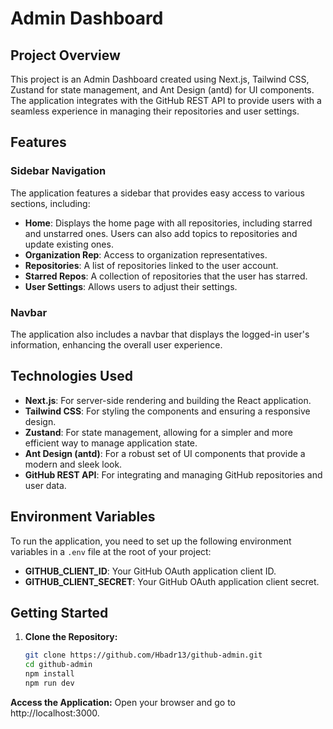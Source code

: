 # Admin Dashboard

## Project Overview

This project is an Admin Dashboard created using Next.js, Tailwind CSS, Zustand for state management, and Ant Design (antd) for UI components. The application integrates with the GitHub REST API to provide users with a seamless experience in managing their repositories and user settings.

## Features

### Sidebar Navigation

The application features a sidebar that provides easy access to various sections, including:
- **Home**: Displays the home page with all repositories, including starred and unstarred ones. Users can also add topics to repositories and update existing ones.
- **Organization Rep**: Access to organization representatives.
- **Repositories**: A list of repositories linked to the user account.
- **Starred Repos**: A collection of repositories that the user has starred.
- **User Settings**: Allows users to adjust their settings.

### Navbar

The application also includes a navbar that displays the logged-in user's information, enhancing the overall user experience.

## Technologies Used

- **Next.js**: For server-side rendering and building the React application.
- **Tailwind CSS**: For styling the components and ensuring a responsive design.
- **Zustand**: For state management, allowing for a simpler and more efficient way to manage application state.
- **Ant Design (antd)**: For a robust set of UI components that provide a modern and sleek look.
- **GitHub REST API**: For integrating and managing GitHub repositories and user data.

## Environment Variables

To run the application, you need to set up the following environment variables in a `.env` file at the root of your project:

- **GITHUB_CLIENT_ID**: Your GitHub OAuth application client ID.
- **GITHUB_CLIENT_SECRET**: Your GitHub OAuth application client secret.

## Getting Started

1. **Clone the Repository:**
   ```bash
   git clone https://github.com/Hbadr13/github-admin.git
   cd github-admin
   npm install
   npm run dev

**Access the Application:**
Open your browser and go to http://localhost:3000.